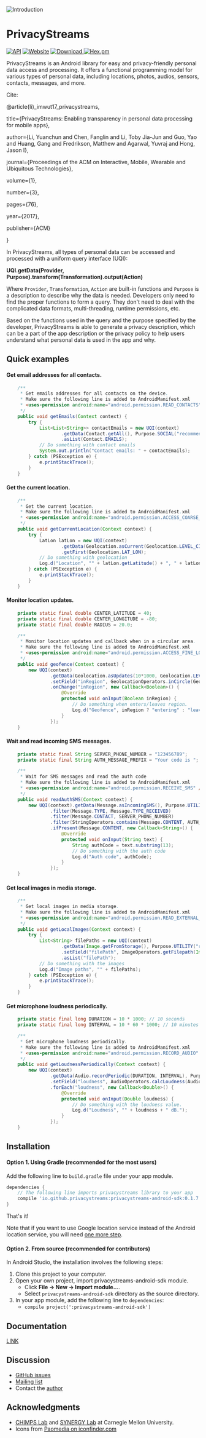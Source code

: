 ![Introduction](images/ps_intro.png)

# PrivacyStreams

[![API](https://img.shields.io/badge/API-16%2B-brightgreen.svg?style=flat)](https://android-arsenal.com/api?level=16)
[![Website](https://img.shields.io/website-up-down-green-red/https/privacystreams.github.io.svg?label=docs)](https://privacystreams.github.io/)
[![Download](https://api.bintray.com/packages/ylimit/PrivacyStreams/PrivacyStreams-Android-SDK/images/download.svg) ](https://bintray.com/ylimit/PrivacyStreams/PrivacyStreams-Android-SDK/_latestVersion)
[![Hex.pm](https://img.shields.io/hexpm/l/plug.svg)](https://www.apache.org/licenses/LICENSE-2.0)

PrivacyStreams is an Android library for easy and privacy-friendly personal data access and processing. It offers a functional programming model for various types of personal data, including locations, photos, audios, sensors, contacts, messages, and more.

Cite:

@article{li)_imwut17_privacystreams,

  title={PrivacyStreams: Enabling transparency in personal data processing for mobile apps},

  author={Li, Yuanchun and Chen, Fanglin and Li, Toby Jia-Jun and Guo, Yao and Huang, Gang and Fredrikson, Matthew and Agarwal, Yuvraj and Hong, Jason I},

  journal={Proceedings of the ACM on Interactive, Mobile, Wearable and Ubiquitous Technologies},

  volume={1},

  number={3},

  pages={76},

  year={2017},

  publisher={ACM}

} 

In PrivacyStreams, all types of personal data can be accessed and processed with a uniform query interface (UQI):

**UQI.getData(Provider, Purpose).transform(Transformation).output(Action)**

Where `Provider`, `Transformation`, `Action` are built-in functions and `Purpose` is a description to describe why the data is needed.
Developers only need to find the proper functions to form a query. They don't need to deal with the complicated data formats, multi-threading, runtime permissions, etc.

Based on the functions used in the query and the purpose specified by the developer, PrivacyStreams is able to generate a privacy description, which can be a part of the app description or the privacy policy to help users understand what personal data is used in the app and why.

## Quick examples

#### Get email addresses for all contacts.

```java
    /**
     * Get emails addresses for all contacts on the device.
     * Make sure the following line is added to AndroidManifest.xml
     * <uses-permission android:name="android.permission.READ_CONTACTS" />
     */
    public void getEmails(Context context) {
        try {
            List<List<String>> contactEmails = new UQI(context)
                    .getData(Contact.getAll(), Purpose.SOCIAL("recommend friends"))
                    .asList(Contact.EMAILS);
            // Do something with contact emails
            System.out.println("Contact emails: " + contactEmails);
        } catch (PSException e) {
            e.printStackTrace();
        }
    }
```

#### Get the current location.

```java
    /**
     * Get the current location.
     * Make sure the following line is added to AndroidManifest.xml
     * <uses-permission android:name="android.permission.ACCESS_COARSE_LOCATION" />
     */
    public void getCurrentLocation(Context context) {
        try {
            LatLon latLon = new UQI(context)
                    .getData(Geolocation.asCurrent(Geolocation.LEVEL_CITY), Purpose.UTILITY("check weather"))
                    .getFirst(Geolocation.LAT_LON);
            // Do something with geolocation
            Log.d("Location", "" + latLon.getLatitude() + ", " + latLon.getLongitude());
        } catch (PSException e) {
            e.printStackTrace();
        }
    }
```

#### Monitor location updates.

```java
    private static final double CENTER_LATITUDE = 40;
    private static final double CENTER_LONGITUDE = -80;
    private static final double RADIUS = 20.0;

    /**
     * Monitor location updates and callback when in a circular area.
     * Make sure the following line is added to AndroidManifest.xml
     * <uses-permission android:name="android.permission.ACCESS_FINE_LOCATION" />
     */
    public void geofence(Context context) {
        new UQI(context)
                .getData(Geolocation.asUpdates(10*1000, Geolocation.LEVEL_EXACT), Purpose.GAME("notify user"))
                .setField("inRegion", GeolocationOperators.inCircle(Geolocation.LAT_LON, CENTER_LATITUDE, CENTER_LONGITUDE, RADIUS))
                .onChange("inRegion", new Callback<Boolean>() {
                    @Override
                    protected void onInput(Boolean inRegion) {
                        // Do something when enters/leaves region.
                        Log.d("Geofence", inRegion ? "entering" : "leaving");
                    }
                });
    }
```

#### Wait and read incoming SMS messages.

```java
    private static final String SERVER_PHONE_NUMBER = "123456789";
    private static final String AUTH_MESSAGE_PREFIX = "Your code is ";

    /**
     * Wait for SMS messages and read the auth code
     * Make sure the following line is added to AndroidManifest.xml
     * <uses-permission android:name="android.permission.RECEIVE_SMS" />
     */
    public void readAuthSMS(Context context) {
        new UQI(context).getData(Message.asIncomingSMS(), Purpose.UTILITY("two-factor authentication"))
                .filter(Message.TYPE, Message.TYPE_RECEIVED)
                .filter(Message.CONTACT, SERVER_PHONE_NUMBER)
                .filter(StringOperators.contains(Message.CONTENT, AUTH_MESSAGE_PREFIX))
                .ifPresent(Message.CONTENT, new Callback<String>() {
                    @Override
                    protected void onInput(String text) {
                        String authCode = text.substring(13);
                        // Do something with the auth code
                        Log.d("Auth code", authCode);
                    }
                });
    }
```

#### Get local images in media storage.

```java
    /**
     * Get local images in media storage.
     * Make sure the following line is added to AndroidManifest.xml
     * <uses-permission android:name="android.permission.READ_EXTERNAL_STORAGE" />
     */
    public void getLocalImages(Context context) {
        try {
            List<String> filePaths = new UQI(context)
                    .getData(Image.getFromStorage(), Purpose.UTILITY("read photos"))
                    .setField("filePath", ImageOperators.getFilepath(Image.IMAGE_DATA))
                    .asList("filePath");
            // Do something with the images
            Log.d("Image paths", "" + filePaths);
        } catch (PSException e) {
            e.printStackTrace();
        }
    }
```

#### Get microphone loudness periodically.

```java
    private static final long DURATION = 10 * 1000; // 10 seconds
    private static final long INTERVAL = 10 * 60 * 1000; // 10 minutes

    /**
     * Get microphone loudness periodically.
     * Make sure the following line is added to AndroidManifest.xml
     * <uses-permission android:name="android.permission.RECORD_AUDIO" />
     */
    public void getLoudnessPeriodically(Context context) {
        new UQI(context)
                .getData(Audio.recordPeriodic(DURATION, INTERVAL), Purpose.HEALTH("monitor sleep"))
                .setField("loudness", AudioOperators.calcLoudness(Audio.AUDIO_DATA))
                .forEach("loudness", new Callback<Double>() {
                    @Override
                    protected void onInput(Double loudness) {
                        // Do something with the loudness value.
                        Log.d("Loudness", "" + loudness + " dB.");
                    }
                });
    }
```

## Installation

#### Option 1. Using Gradle (recommended for the most users)

Add the following line to `build.gradle` file under your app module.

```gradle
dependencies {
    // The following line imports privacystreams library to your app
    compile 'io.github.privacystreams:privacystreams-android-sdk:0.1.7'
}
```

That's it!

Note that if you want to use Google location service instead of the Android location service, you will need [one more step](https://privacystreams.github.io/pages/install_google_location.html).

#### Option 2. From source (recommended for contributors)

In Android Studio, the installation involves the following steps:

1. Clone this project to your computer.
2. Open your own project, import privacystreams-android-sdk module.
    - Click **File -> New -> Import module...**.
    - Select `privacystreams-android-sdk` directory as the source directory.
3. In your app module, add the following line to `dependencies`:
    - `compile project(':privacystreams-android-sdk')`

## Documentation

[LINK](https://privacystreams.github.io/)

## Discussion

- [GitHub issues](https://github.com/PrivacyStreams/PrivacyStreams/issues)
- [Mailing list](https://groups.google.com/forum/#!forum/privacystreams)
- Contact the [author](http://ylimit.github.io/)

## Acknowledgments

- [CHIMPS Lab](http://www.cmuchimps.org/) and [SYNERGY Lab](http://www.synergylabs.org/) at Carnegie Mellon University.
- Icons from [Paomedia on iconfinder.com](https://www.iconfinder.com/paomedia)
